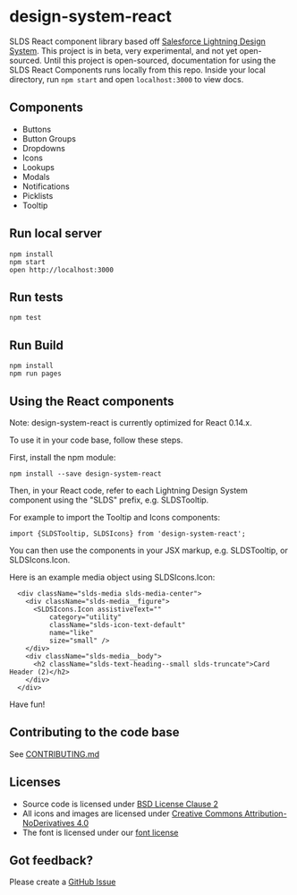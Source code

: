 design-system-react
=====================

SLDS React component library based off [Salesforce Lightning Design System](http://www.lightningdesignsystem.com). This project is in beta, very experimental, and not yet open-sourced. Until this project is open-sourced, documentation for using the SLDS React Components runs locally from this repo. Inside your local directory, run `npm start` and open `localhost:3000` to view docs.

## Components

* Buttons
* Button Groups
* Dropdowns
* Icons
* Lookups
* Modals
* Notifications
* Picklists
* Tooltip


## Run local server

```
npm install
npm start
open http://localhost:3000
```

## Run tests

```
npm test
```

## Run Build

```
npm install
npm run pages
```

## Using the React components

Note: design-system-react is currently optimized for React 0.14.x.

To use it in your code base, follow these steps.

First, install the npm module:

```
npm install --save design-system-react
```

Then, in your React code, refer to each Lightning Design System component using the "SLDS" prefix, e.g. SLDSTooltip.

For example to import the Tooltip and Icons components:

```
import {SLDSTooltip, SLDSIcons} from 'design-system-react';
```

You can then use the components in your JSX markup, e.g. SLDSTooltip, or SLDSIcons.Icon.

Here is an example media object using SLDSIcons.Icon:

```
  <div className="slds-media slds-media-center">
    <div className="slds-media__figure">
      <SLDSIcons.Icon assistiveText=""
          category="utility"
          className="slds-icon-text-default"
          name="like"
          size="small" />
    </div>
    <div className="slds-media__body">
      <h2 className="slds-text-heading--small slds-truncate">Card Header (2)</h2>
    </div>
  </div>
```

Have fun!



## Contributing to the code base

See <a href="CONTRIBUTING.md">CONTRIBUTING.md</a>

## Licenses

* Source code is licensed under [BSD License Clause 2](http://opensource.org/licenses/BSD-2-Clause)
* All icons and images are licensed under [Creative Commons Attribution-NoDerivatives 4.0](http://creativecommons.org/licenses/by-nd/4.0/)
* The font is licensed under our [font license](https://www.lightningdesignsystem.com/assets/licenses/License-for-font.txt)

## Got feedback?

Please create a <a href="https://github.com/salesforce-ux/design-system-react/issues">GitHub Issue</a>

